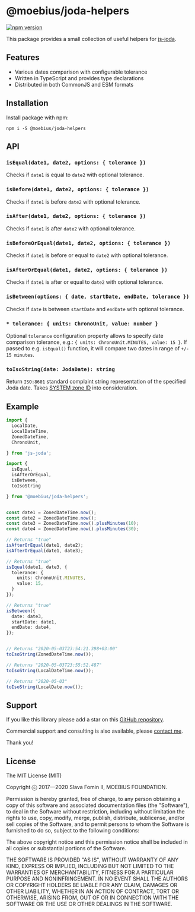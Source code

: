 # @moebius/joda-helpers

[![npm version](https://badge.fury.io/js/%40moebius%2Fjoda-helpers.svg)](https://badge.fury.io/js/%40moebius%2Fjoda-helpers)


This package provides a small collection of useful helpers for [js-joda][js-joda].

## Features

- Various dates comparison with configurable tolerance
- Written in TypeScript and provides type declarations
- Distributed in both CommonJS and ESM formats


## Installation

Install package with npm:

`npm i -S @moebius/joda-helpers`


## API

### `isEqual(date1, date2, options: { tolerance })`

Checks if `date1` is equal to `date2` with optional tolerance.


### `isBefore(date1, date2, options: { tolerance })`

Checks if `date1` is before `date2` with optional tolerance.


### `isAfter(date1, date2, options: { tolerance })`

Checks if `date1` is after `date2` with optional tolerance.


### `isBeforeOrEqual(date1, date2, options: { tolerance })`

Checks if `date1` is before or equal to `date2` with optional tolerance.


### `isAfterOrEqual(date1, date2, options: { tolerance })`

Checks if `date1` is after or equal to `date2` with optional tolerance.


### `isBetween(options: { date, startDate, endDate, tolerance })`

Checks if `date` is between `startDate` and `endDate` with optional tolerance.


### `* tolerance: { units: ChronoUnit, value: number }`

Optional `tolerance` configuration property allows to specify date comparison
tolerance, e.g.: `{ units: ChronoUnit.MINUTES, value: 15 }`. If passed to e.g.
`isEqual()` function, it will compare two dates in range of `+/- 15 minutes`.


### `toIsoString(date: JodaDate): string`

Return `ISO:8601` standard complaint string representation
of the specified Joda date. Takes [SYSTEM zone ID][js-joda--system-zone-id]
into consideration.


## Example

```typescript
import {
  LocalDate,
  LocalDateTime,
  ZonedDateTime,
  ChronoUnit,

} from 'js-joda';

import {
  isEqual,
  isAfterOrEqual,
  isBetween,
  toIsoString

} from '@moebius/joda-helpers';


const date1 = ZonedDateTime.now();
const date2 = ZonedDateTime.now();
const date3 = ZonedDateTime.now().plusMinutes(10);
const date4 = ZonedDateTime.now().plusMinutes(30);

// Returns "true"
isAfterOrEqual(date1, date2);
isAfterOrEqual(date1, date3);

// Returns "true"
isEqual(date1, date3, {
  tolerance: {
    units: ChronoUnit.MINUTES,
    value: 15,
  }
});

// Returns "true"
isBetween({
  date: date3,
  startDate: date1,
  endDate: date4,
});


// Returns "2020-05-03T23:54:21.398+03:00"
toIsoString(ZonedDateTime.now());

// Returns "2020-05-03T23:55:52.487"
toIsoString(LocalDateTime.now());

// Returns "2020-05-03"
toIsoString(LocalDate.now());
```


## Support

If you like this library please add a star on this [GitHub repository][repo-gh].

Commercial support and consulting is also available,
please [contact me](mailto:slava@fomin.io).

Thank you!


## License

The MIT License (MIT)

Copyright ⓒ 2017—2020 Slava Fomin II, MOEBIUS FOUNDATION.

Permission is hereby granted, free of charge, to any person obtaining a copy
of this software and associated documentation files (the "Software"), to deal
in the Software without restriction, including without limitation the rights
to use, copy, modify, merge, publish, distribute, sublicense, and/or sell
copies of the Software, and to permit persons to whom the Software is
furnished to do so, subject to the following conditions:

The above copyright notice and this permission notice shall be included in
all copies or substantial portions of the Software.

THE SOFTWARE IS PROVIDED "AS IS", WITHOUT WARRANTY OF ANY KIND, EXPRESS OR
IMPLIED, INCLUDING BUT NOT LIMITED TO THE WARRANTIES OF MERCHANTABILITY,
FITNESS FOR A PARTICULAR PURPOSE AND NONINFRINGEMENT. IN NO EVENT SHALL THE
AUTHORS OR COPYRIGHT HOLDERS BE LIABLE FOR ANY CLAIM, DAMAGES OR OTHER
LIABILITY, WHETHER IN AN ACTION OF CONTRACT, TORT OR OTHERWISE, ARISING FROM,
OUT OF OR IN CONNECTION WITH THE SOFTWARE OR THE USE OR OTHER DEALINGS IN
THE SOFTWARE.


  [repo-gh]: https://github.com/moebius-mlm/joda-helpers
  [js-joda]: https://github.com/js-joda/js-joda
  [js-joda--system-zone-id]: https://js-joda.github.io/js-joda/manual/ZonedDateTime.html#the--code-system--code--zone-id
